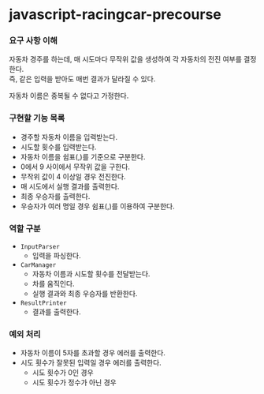 # javascript-racingcar-precourse

### 요구 사항 이해

<!--
- 주어진 횟수 동안 n대의 자동차는 전진 또는 멈출 수 있다.
- 각 자동차에 이름을 부여할 수 있다. 전진하는 자동차를 출력할 때 자동차 이름을 같이 출력한다.
- 자동차 이름은 쉼표(,)를 기준으로 구분하며 이름은 5자 이하만 가능하다.
- 사용자는 몇 번의 이동을 할 것인지를 입력할 수 있어야 한다.
- 전진하는 조건은 0에서 9 사이에서 무작위 값을 구한 후 무작위 값이 4 이상일 경우이다.
- 자동차 경주 게임을 완료한 후 누가 우승했는지를 알려준다. 우승자는 한 명 이상일 수 있다.
- 우승자가 여러 명일 경우 쉼표(,)를 이용하여 구분한다.
- 사용자가 잘못된 값을 입력할 경우 "[ERROR]"로 시작하는 메시지와 함께 Error를 발생시킨 후 애플리케이션은 종료되어야 한다.
-->

자동차 경주를 하는데, 매 시도마다 무작위 값을 생성하여 각 자동차의 전진 여부를 결정한다.  
즉, 같은 입력을 받아도 매번 결과가 달라질 수 있다.

자동차 이름은 중복될 수 없다고 가정한다.

### 구현할 기능 목록

- 경주할 자동차 이름을 입력받는다.
- 시도할 횟수를 입력받는다.
- 자동차 이름을 쉼표(,)를 기준으로 구분한다.
- 0에서 9 사이에서 무작위 값을 구한다.
- 무작위 값이 4 이상일 경우 전진한다.
- 매 시도에서 실행 결과를 출력한다.
- 최종 우승자를 출력한다.
- 우승자가 여러 명일 경우 쉼표(,)를 이용하여 구분한다.

### 역할 구분

- `InputParser`
  - 입력을 파싱한다.
- `CarManager`
  - 자동차 이름과 시도할 횟수를 전달받는다.
  - 차를 움직인다.
  - 실행 결과와 최종 우승자를 반환한다.
- `ResultPrinter`
  - 결과를 출력한다.

### 예외 처리

- 자동차 이름이 5자를 초과할 경우 에러를 출력한다.
- 시도 횟수가 잘못된 입력일 경우 에러를 출력한다.
  - 시도 횟수가 0인 경우
  - 시도 횟수가 정수가 아닌 경우
